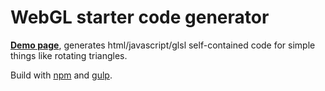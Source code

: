 # WebGL starter code generator

**[Demo page][demo-en-base]**, generates html/javascript/glsl self-contained code for simple things like rotating triangles.

Build with [npm] and [gulp].

[demo-en-base]: http://antonkhorev.github.io/webgl-starter/en/base/
[npm]: https://www.npmjs.com/
[gulp]: http://gulpjs.com/
